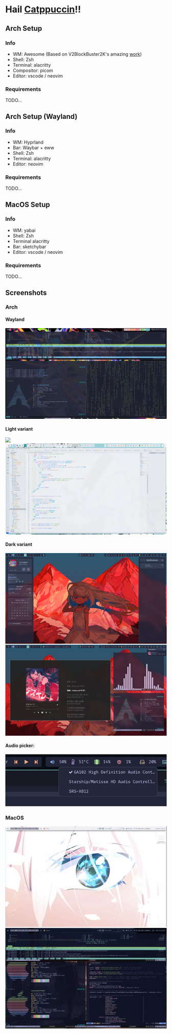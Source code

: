 # Hail [Catppuccin](https://github.com/catppuccin/catppuccin)!!

## Arch Setup

### Info
+ WM: Awesome (Based on V2BlockBuster2K's amazing [work](https://github.com/V2BlockBuster2K/Awespuccin#readme))
+ Shell: Zsh
+ Terminal: alacritty
+ Compositor: picom
+ Editor: vscode / neovim

### Requirements
TODO...

## Arch Setup (Wayland)

### Info
+ WM: Hyprland
+ Bar: Waybar + eww
+ Shell: Zsh
+ Terminal: alacritty
+ Editor: neovim

### Requirements
TODO...

## MacOS Setup

### Info
+ WM: yabai
+ Shell: Zsh
+ Terminal alacritty
+ Bar: sketchybar
+ Editor: vscode / neovim

### Requirements
TODO...

## Screenshots

### Arch
#### Wayland
![](screenshots/arch_wayland.png)
#### Light variant
![](screenshots/arch_day_1.png)
![](screenshots/arch_day_2.png)
#### Dark variant
![](screenshots/arch_night_1.png)
![](screenshots/arch_night_2.png)
#### Audio picker:
![](screenshots/arch_audio.png)

### MacOS
![](screenshots/mac_day_1.png)
![](screenshots/mac_night_1.png)
